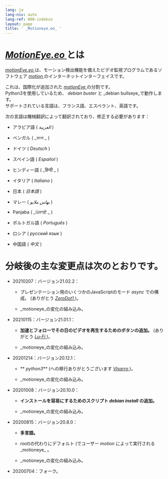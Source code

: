 ```yaml
---
lang: ja
lang-niv: auto
lang-ref: 000-indekso
layout: page
title: ' _Motioneye.eo_ '
---
```

#  [ _MotionEye.eo_ ](https://github.com/jmichault/motioneye.eo) とは

[ _motionEye.eo_ ](https://github.com/jmichault/motioneye.eo) は、モーション検出機能を備えたビデオ監視プログラムであるソフトウェア [ _motion_ ](https://motion-project.github.io/)のインターネットインターフェイスです。

これは、国際化が追加された [ _motionEye_ ](https://github.com/ccrisan/motioneye) の分割です。  
Python3を使用しているため、 _debian buster_ と _debian bullseye_で動作します。  
サポートされている言語は、フランス語、エスペラント、英語です。

次の言語は機械翻訳によって翻訳されており、修正する必要があります：

* アラビア語 ( _العربية_ )


* ベンガル ( _বাংলা _ )
  

  

* ドイツ ( _Deutsch_ )


* スペイン語 ( _Español_ )


* ヒンディー語 ( _हिन्दी _ )
  

  

* イタリア ( _Italiano_ )


* 日本 ( _日本語_ )


* マレー ( _بهاس ملايو_ )


* Panjaba ( _ਪੰਜਾਬੀ _ )
  

  

* ポルトガル語 ( _Português_ )


* ロシア ( _русский язык_ )


* 中国語 ( _中文_ )




# 分岐後の主な変更点は次のとおりです。

* 20210207：バージョン21.02.2：


  * プレゼンテーション用のいくつかのJavaScriptのモード _async_ での構成。 (ありがとう [ _ZeroDot1_ ]( https://github.com/ZeroDot1 ) )。


  *  _motioneye_の変化の組み込み。


* 20210115：バージョン21.01.1：


  * **加速とフォローでその日のビデオを再生するためのボタンの追加。** (ありがとう [ _Lu-Fi_ ](https://github.com/Lu-Fi) )。


  *  _motioneye_の変化の組み込み。


* 20201214：バージョン20.12.1：


  * ** _python3_** (への移行ありがとうございます [ _Vlsarro_ ](https://github.com/Vlsarro) )。


  *  _motioneye_の変化の組み込み。


* 20201008：バージョン20.10.0：


  * **インストールを容易にするためのスクリプト _debian install_ の追加。**


  *  _motioneye_の変化の組み込み。


* 20200815：バージョン20.8.0：


  * **多言語。**


  *  _root_)の代わりにデフォルト (でユーザー _motion_ によって実行される_motioneye_ 。


  *  _motioneye_の変化の組み込み。


* 20200704：フォーク。




